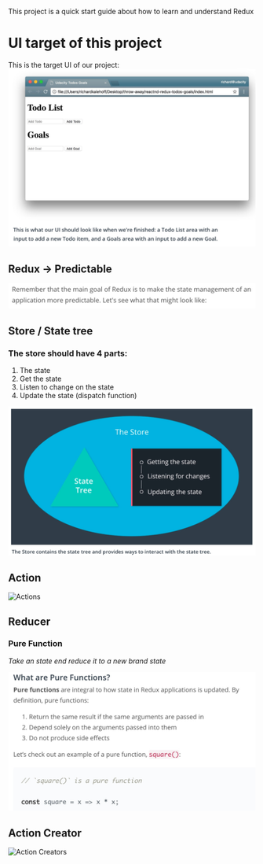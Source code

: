 This project is a quick start guide about how to learn and understand Redux

# UI target of this project
This is the target UI of our project:
![UI target](./ui_target.jpg)

## Redux -> Predictable
![Predictable](./predictable.jpg)

## Store / State tree

### The store should have 4 parts:
1. The state
1. Get the state
1. Listen to change on the state
1. Update the state (dispatch function)

![4 parts of Store](./store_4_parts.jpg)

## Action

![Actions](./actions)

## Reducer

### Pure Function

*Take an state end reduce it to a new brand state*

![Pure Functions](./pure_function_definition.jpg)

## Action Creator

![Action Creators](./action_creators)
